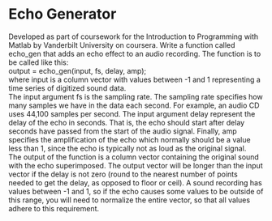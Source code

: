 # Echo Generator
Developed as part of coursework for the Introduction to Programming with Matlab by Vanderbilt University on coursera.
Write a function called echo_gen that adds an echo effect to an audio recording. The function is to be called like this:<br>
output = echo_gen(input, fs, delay, amp);<br>
where input is a column vector with values between -1 and 1 representing a time series of digitized sound data. <br>The input argument fs is the sampling rate. The sampling rate specifies how many samples we have in the data each second. For example, an audio CD uses 44,100 samples per second. The input argument delay represent the delay of the echo in seconds. That is, the echo should start after delay seconds have passed from the start of the audio signal. Finally, amp specifies the amplification of the echo which normally should be a value less than 1, since the echo is typically not as loud as the original signal. <br>
The output of the function is a column vector containing the original sound with the echo superimposed. The output vector will be longer than the input vector if the delay is not zero (round to the nearest number of points needed to get the delay, as opposed to floor or ceil). A sound recording has values between -1 and 1, so if the echo causes some values to be outside of this range, you will need to normalize the entire vector, so that all values adhere to this requirement.
